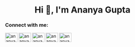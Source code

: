 <h1 align="center">Hi 👋, I'm Ananya Gupta</h1>

<h3 align="left">Connect with me:</h3>
<p align="left">
<a href="https://twitter.com/ananya_192" target="_blank"><img align="center" src="https://raw.githubusercontent.com/rahuldkjain/github-profile-readme-generator/master/src/images/icons/Social/twitter.svg" alt="ananya-gupta" height="30" width="40" /></a>
<a href="https://linkedin.com/in/ananya-gupta-1902" target="_blank"><img align="center" src="https://raw.githubusercontent.com/rahuldkjain/github-profile-readme-generator/master/src/images/icons/Social/linked-in-alt.svg" alt="ananya-gupta" height="30" width="40" /></a>
<a href="https://discord.gg/ananya.gta#1819" target="_blank"><img align="center" src="https://raw.githubusercontent.com/rahuldkjain/github-profile-readme-generator/master/src/images/icons/Social/discord.svg" alt="ananya.gta#1819" height="30" width="40" /></a>
<a href="https://hashnode.com/@blogsbyananya" target="_blank"><img align="center" src="https://raw.githubusercontent.com/rahuldkjain/github-profile-readme-generator/master/src/images/icons/Social/hashnode.svg" alt="ananya-gupta" height="30" width="40" /></a>
<a href="https://medium.com/@ananya.gta" target="_blank"><img align="center" src="https://raw.githubusercontent.com/rahuldkjain/github-profile-readme-generator/master/src/images/icons/Social/medium.svg" alt="ananya-gupta" height="30" width="40" /></a>
</p>

